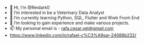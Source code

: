 - 👋 Hi, I’m @Reidark0
- 👀 I’m interested in be a Veterinary Data Analyst
- 🌱 I’m currently learning Python, SQL, Flutter and Wwb Front-End
- 💞️ I’m looking to gain experience and make various projects.
- 📫 My personal email is - rafa.cesar.vet@gmail.com
- https://www.linkedin.com/in/rafael-c%C3%A9sar-24688b232/
<!---
Reidark0/Reidark0 is a ✨ special ✨ repository because its `README.md` (this file) appears on your GitHub profile.
You can click the Preview link to take a look at your changes.
--->
